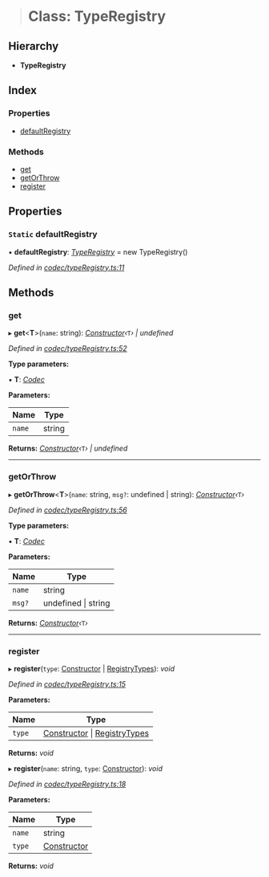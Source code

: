 > # Class: TypeRegistry

## Hierarchy

* **TypeRegistry**

## Index

### Properties

* [defaultRegistry](_codec_typeregistry_.typeregistry.md#static-defaultregistry)

### Methods

* [get](_codec_typeregistry_.typeregistry.md#get)
* [getOrThrow](_codec_typeregistry_.typeregistry.md#getorthrow)
* [register](_codec_typeregistry_.typeregistry.md#register)

## Properties

### `Static` defaultRegistry

▪ **defaultRegistry**: *[TypeRegistry](_codec_typeregistry_.typeregistry.md)* =  new TypeRegistry()

*Defined in [codec/typeRegistry.ts:11](https://github.com/polkadot-js/api/blob/1706309/packages/types/src/codec/typeRegistry.ts#L11)*

## Methods

###  get

▸ **get**<**T**>(`name`: string): *[Constructor](../interfaces/_types_.constructor.md)‹*`T`*› | undefined*

*Defined in [codec/typeRegistry.ts:52](https://github.com/polkadot-js/api/blob/1706309/packages/types/src/codec/typeRegistry.ts#L52)*

**Type parameters:**

▪ **T**: *[Codec](../interfaces/_types_.codec.md)*

**Parameters:**

Name | Type |
------ | ------ |
`name` | string |

**Returns:** *[Constructor](../interfaces/_types_.constructor.md)‹*`T`*› | undefined*

___

###  getOrThrow

▸ **getOrThrow**<**T**>(`name`: string, `msg?`: undefined | string): *[Constructor](../interfaces/_types_.constructor.md)‹*`T`*›*

*Defined in [codec/typeRegistry.ts:56](https://github.com/polkadot-js/api/blob/1706309/packages/types/src/codec/typeRegistry.ts#L56)*

**Type parameters:**

▪ **T**: *[Codec](../interfaces/_types_.codec.md)*

**Parameters:**

Name | Type |
------ | ------ |
`name` | string |
`msg?` | undefined \| string |

**Returns:** *[Constructor](../interfaces/_types_.constructor.md)‹*`T`*›*

___

###  register

▸ **register**(`type`: [Constructor](../interfaces/_types_.constructor.md) | [RegistryTypes](../modules/_types_.md#registrytypes)): *void*

*Defined in [codec/typeRegistry.ts:15](https://github.com/polkadot-js/api/blob/1706309/packages/types/src/codec/typeRegistry.ts#L15)*

**Parameters:**

Name | Type |
------ | ------ |
`type` | [Constructor](../interfaces/_types_.constructor.md) \| [RegistryTypes](../modules/_types_.md#registrytypes) |

**Returns:** *void*

▸ **register**(`name`: string, `type`: [Constructor](../interfaces/_types_.constructor.md)): *void*

*Defined in [codec/typeRegistry.ts:18](https://github.com/polkadot-js/api/blob/1706309/packages/types/src/codec/typeRegistry.ts#L18)*

**Parameters:**

Name | Type |
------ | ------ |
`name` | string |
`type` | [Constructor](../interfaces/_types_.constructor.md) |

**Returns:** *void*